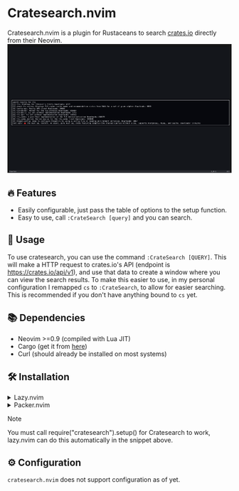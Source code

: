 # Cratesearch.nvim
Cratesearch.nvim is a plugin for Rustaceans to search [crates.io](https://crates.io/) directly from their Neovim.<br>
![Cratesearch Example](https://raw.githubusercontent.com/Aityz/readme-assets/main/ss.png)<br>
## 🔥 Features
- Easily configurable, just pass the table of options to the setup function.
- Easy to use, call ``:CrateSearch [query]`` and you can search.
## 🚀 Usage
To use cratesearch, you can use the command ``:CrateSearch [QUERY]``. This will make a HTTP request to crates.io's API (endpoint is https://crates.io/api/v1), and use that data to create a window where you can view the search results. To make this easier to use, in my personal configuration I remapped ``cs`` to ``:CrateSearch``, to allow for easier searching. This is recommended if you don't have anything bound to ``cs`` yet.
## 📚 Dependencies
- Neovim >=0.9 (compiled with Lua JIT)
- Cargo (get it from [here](https://rustup.rs))
- Curl (should already be installed on most systems)
## 🛠️ Installation
<details>
  <summary>Lazy.nvim</summary>

  ```lua
  {
    'Aityz/cratesearch.nvim',
    config = function()
        require("cratesearch").setup()
    end
  }
  ```       
</details>
<details>
  <summary>Packer.nvim</summary>
  
  ```lua
  use {
      'Aityz/cratesearch.nvim',
  }
  ```
</details>

> [!NOTE] 
> You must call require("cratesearch").setup() for Cratesearch to work, lazy.nvim can do this automatically in the snippet above.

## ⚙️ Configuration
``cratesearch.nvim`` does not support configuration as of yet.
